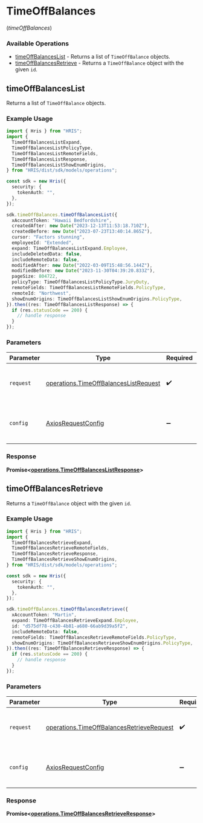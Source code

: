 # TimeOffBalances
(*timeOffBalances*)

### Available Operations

* [timeOffBalancesList](#timeoffbalanceslist) - Returns a list of `TimeOffBalance` objects.
* [timeOffBalancesRetrieve](#timeoffbalancesretrieve) - Returns a `TimeOffBalance` object with the given `id`.

## timeOffBalancesList

Returns a list of `TimeOffBalance` objects.

### Example Usage

```typescript
import { Hris } from "HRIS";
import {
  TimeOffBalancesListExpand,
  TimeOffBalancesListPolicyType,
  TimeOffBalancesListRemoteFields,
  TimeOffBalancesListResponse,
  TimeOffBalancesListShowEnumOrigins,
} from "HRIS/dist/sdk/models/operations";

const sdk = new Hris({
  security: {
    tokenAuth: "",
  },
});

sdk.timeOffBalances.timeOffBalancesList({
  xAccountToken: "Hawaii Bedfordshire",
  createdAfter: new Date("2023-12-13T11:53:18.710Z"),
  createdBefore: new Date("2023-07-23T13:40:14.865Z"),
  cursor: "Factors stunning",
  employeeId: "Extended",
  expand: TimeOffBalancesListExpand.Employee,
  includeDeletedData: false,
  includeRemoteData: false,
  modifiedAfter: new Date("2022-03-09T15:48:56.144Z"),
  modifiedBefore: new Date("2023-11-30T04:39:20.833Z"),
  pageSize: 804722,
  policyType: TimeOffBalancesListPolicyType.JuryDuty,
  remoteFields: TimeOffBalancesListRemoteFields.PolicyType,
  remoteId: "Northwest",
  showEnumOrigins: TimeOffBalancesListShowEnumOrigins.PolicyType,
}).then((res: TimeOffBalancesListResponse) => {
  if (res.statusCode == 200) {
    // handle response
  }
});
```

### Parameters

| Parameter                                                                                      | Type                                                                                           | Required                                                                                       | Description                                                                                    |
| ---------------------------------------------------------------------------------------------- | ---------------------------------------------------------------------------------------------- | ---------------------------------------------------------------------------------------------- | ---------------------------------------------------------------------------------------------- |
| `request`                                                                                      | [operations.TimeOffBalancesListRequest](../../models/operations/timeoffbalanceslistrequest.md) | :heavy_check_mark:                                                                             | The request object to use for the request.                                                     |
| `config`                                                                                       | [AxiosRequestConfig](https://axios-http.com/docs/req_config)                                   | :heavy_minus_sign:                                                                             | Available config options for making requests.                                                  |


### Response

**Promise<[operations.TimeOffBalancesListResponse](../../models/operations/timeoffbalanceslistresponse.md)>**


## timeOffBalancesRetrieve

Returns a `TimeOffBalance` object with the given `id`.

### Example Usage

```typescript
import { Hris } from "HRIS";
import {
  TimeOffBalancesRetrieveExpand,
  TimeOffBalancesRetrieveRemoteFields,
  TimeOffBalancesRetrieveResponse,
  TimeOffBalancesRetrieveShowEnumOrigins,
} from "HRIS/dist/sdk/models/operations";

const sdk = new Hris({
  security: {
    tokenAuth: "",
  },
});

sdk.timeOffBalances.timeOffBalancesRetrieve({
  xAccountToken: "Martin",
  expand: TimeOffBalancesRetrieveExpand.Employee,
  id: "d575df78-c430-4b81-a680-66ab9d39a5f2",
  includeRemoteData: false,
  remoteFields: TimeOffBalancesRetrieveRemoteFields.PolicyType,
  showEnumOrigins: TimeOffBalancesRetrieveShowEnumOrigins.PolicyType,
}).then((res: TimeOffBalancesRetrieveResponse) => {
  if (res.statusCode == 200) {
    // handle response
  }
});
```

### Parameters

| Parameter                                                                                              | Type                                                                                                   | Required                                                                                               | Description                                                                                            |
| ------------------------------------------------------------------------------------------------------ | ------------------------------------------------------------------------------------------------------ | ------------------------------------------------------------------------------------------------------ | ------------------------------------------------------------------------------------------------------ |
| `request`                                                                                              | [operations.TimeOffBalancesRetrieveRequest](../../models/operations/timeoffbalancesretrieverequest.md) | :heavy_check_mark:                                                                                     | The request object to use for the request.                                                             |
| `config`                                                                                               | [AxiosRequestConfig](https://axios-http.com/docs/req_config)                                           | :heavy_minus_sign:                                                                                     | Available config options for making requests.                                                          |


### Response

**Promise<[operations.TimeOffBalancesRetrieveResponse](../../models/operations/timeoffbalancesretrieveresponse.md)>**


